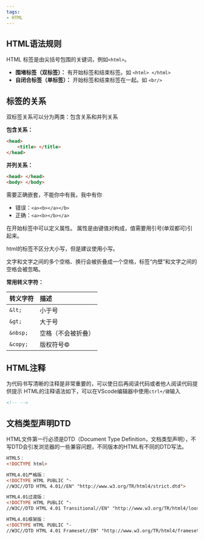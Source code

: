 ```yaml
---
tags:
- HTML
---
```


## HTML语法规则
HTML 标签是由尖括号包围的关键词，例如`<html>`。

- **围堵标签（双标签）：** 有开始标签和结束标签。如 `<html> </html>`
- **自闭合标签（单标签）：** 开始标签和结束标签在一起。如 `<br/>`

## 标签的关系

双标签关系可以分为两类：包含关系和并列关系

**包含关系：**

```html
<head>  
	<title> </title> 
</head>
```

**并列关系：**

```html
<head> </head>
<body> </body>
```

需要正确嵌套，不能你中有我，我中有你

- 错误：`<a><b></a></b>`
- 正确：`<a><b></b></a>`

在开始标签中可以定义属性。
属性是由键值对构成，值需要用引号(单双都可)引起来。

html的标签不区分大小写，但是建议使用小写。

文字和文字之间的多个空格、换行会被折叠成一个空格，标签“内壁”和文字之间的空格会被忽略。

**常用转义字符：**

| 转义字符 | 描述 |
|:--------| :-------------|
| `&lt;` | 小于号 |
| `&gt;` | 大于号 |
| `&nbsp;` | 空格（不会被折叠） |
| `&copy;` | 版权符号© |

## HTML注释
为代码书写清晰的注释是非常重要的，可以使日后再阅读代码或者他人阅读代码提供提示
HTML的注释语法如下，可以在VScode编辑器中使用`ctrl+/键`输入

```html
<!-- -->
```

## 文档类型声明DTD
HTML文件第一行必须是DTD（Document Type Definition，文档类型声明），不写DTD会引发浏览器的一些兼容问题，不同版本的HTML有不同的DTD写法。

```html
HTML5：
<!DOCTYPE html>

HTML4.01严格版：
<!DOCTYPE HTML PUBLIC "-
//W3C//DTD HTML 4.01//EN" "http://www.w3.org/TR/html4/strict.dtd">

HTML4.01过渡版：
<!DOCTYPE HTML PUBLIC "-
//W3C//DTD HTML 4.01 Transitional//EN" "http://www.w3.org/TR/html4/loose.dtd">

HTML4.01框架版：
<!DOCTYPE HTML PUBLIC "-
//W3C//DTD HTML 4.01 Frameset//EN" "http://www.w3.org/TR/html4/frameset.dtd">
```

